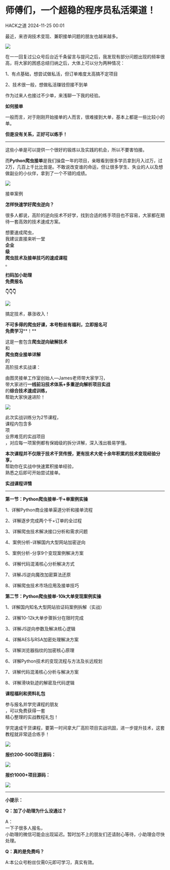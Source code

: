 #  师傅们，一个超稳的程序员私活渠道！   
 HACK之道   2024-11-25 00:01  
  
最近，来咨询技术变现、兼职接单问题的朋友也越来越多。  
  
![](https://mmbiz.qpic.cn/mmbiz_png/HibvyDdopZVLPcVVSnm2omXU0ibypVBEQ0BvmcicPNBU7ndylnNpltNic85EGLoP9tqKklYhzcjTeoTUmGYdL9PYNA/640?wx_fmt=png "")  
  
  
在一一回复过公众号后台近千条留言与提问之后，我发现有部分问题出现的频率很高，将大家的困惑总结归纳之后，大体上可以分为两种情况：  
  
1、有点基础，想尝试做私活，但订单难度太高搞不定项目  
  
2、技术很一般，想做私活赚钱但接不到单  
  
  
作为过来人也接过不少单，来浅聊一下我的经验。  
  
**如何接单**  
  
一般而言，对于刚刚开始接单的人而言，很难接到大单，基本上都是一些比较小的单。  
  
**但是没有关系，正好可以练手！**  
  
****  
  
这些小单是可以提供一个很好的锻炼以及实践的机会，所以不要害怕接。  
  
而**Python爬虫接单**是我们操盘一年的项目，亲眼看到很多学员拿到月入过万，过2万，几百上千比比皆是。不敢说改变谁的命运，但让很多学生、失业的人以及想做副业的小伙伴，拿到了一个不错的成绩。  
  
![](https://mmbiz.qpic.cn/mmbiz_jpg/IaOSZ1DGNLibC7kIqib9uPCauO0QpmkdKL75S4RvqwQz6iaQ6yem4JJak9uLZDrSiaamAwBianaJdCqO8MVUL147WkQ/640?wx_fmt=jpeg&from=appmsg "")  
  
接单案例  
  
**怎样快速学好爬虫逆向？**  
  
  
  
很多人都说，高阶的逆向技术不好学，找到合适的练手项目也不容易，大家都在期待一套高效的技术速成方案。  
  
想要速成爬虫，  
我建议直接来听一堂  
**企业**  
**级**  
**爬虫技术及接单技巧的速成课程**  
。  
  
**扫码加小助理**  
**免费报名**  
  
**👇👇👇**  
  
![](https://mmbiz.qpic.cn/mmbiz_png/IaOSZ1DGNL8w6HSL2449zo6BWYIwyxAc6ksjTgHgadP6D02nc8WSlXfbnfcRcAACPFkHJePVslz498Py9e17Ng/640?wx_fmt=png&from=appmsg "")  
  
搞定技术，暴涨收入！  
  
**不可多得的爬虫好课，本号粉丝有福利，立即报名可**  
**免费学习****！**  
  
  
这是一套包含**爬虫逆向破解技术**  
和  
**爬虫商业接单详解**  
的  
高阶技术实战课：  
  
由图灵接单工作室创始人—James老师带大家学习，  
带大家进行**一线前沿技术体系+多重逆向解析项目实战**  
的**综合技术速成训练，**  
帮助大家快速进阶！  
  
  
![](https://mmbiz.qpic.cn/mmbiz_png/IaOSZ1DGNL8w6HSL2449zo6BWYIwyxAcz3osJT25ibRGeWM0XM5lDicrtdicZVKUkDhhNDmU67YCAmVWgX8yyqS4g/640?wx_fmt=png&from=appmsg "")  
  
  
此次实战训练分为2节课程，  
课程内包含多  
项  
业界难觅的实战项目  
，对应每一项案例都有保姆级的拆分详解，深入浅出极易学懂。  
  
**本次课程并不仅限于技术干货传授，更有技术大佬十余年积累的技术变现经验分享，**  
帮助你在实战中快速累积接单经验，  
熟悉之后即可开始尝试接单。  
  
**实战课程详情**  
  
  
  
****  
**第一节：Python爬虫接单-千+单案例实操**  
  
  
1、详解Python商业接单渠道分析和接单流程  
  
2、详解逐步完成两个千+订单的全过程  
  
3、详解爬虫技术解决接口分析和需求问题  
  
4、案例分析-详解国内大型网站加密逆向  
  
5、案例分析-分享9个变现案例解决方案  
  
6、详解代码混淆核心分析解决方式  
  
7、详解JS逆向魔改加密算法还原  
  
8、详解爬虫技术市场应用及接单技巧  
  
**第二节：Python爬虫接单-10k大单变现案例实操**  
  
1、详解国内知名大型网站验证码案例拆解（实战）  
  
2、详解10-12k大单步骤拆分在限时完成  
  
3、详解JS逆向参数及解决核心逻辑   
  
4、详解AES与RSA加密处理解决方案  
  
5、详解浏览器指纹的加密核心原理  
  
6、详解Python技术的变现流程与方法及长远规划  
  
7、详解代码混淆核心分析与解决方案  
  
8、详解滑块轨迹的解密及代码逻辑  
  
  
  
**课程福利和资料礼包**  
  
  
  
参与报名并学完课程的朋友  
，可以免费获得一套  
精心整理的实战教程礼包！  
  
学完速成干货课程，要第一时间拿大厂高阶项目实战巩固，进一步提升技术，这套教程就非常适合练手！  
  
![](https://mmbiz.qpic.cn/mmbiz_png/IaOSZ1DGNL8w6HSL2449zo6BWYIwyxAc9pKte4iaVOD5npcubdLPzDp1nkUicxe2rCWQotNhvQ1icIavxE6x9YvVg/640?wx_fmt=png&from=appmsg "")  
  
**报价200-500项目源码：**  
  
![](https://mmbiz.qpic.cn/mmbiz_jpg/IaOSZ1DGNLibC7kIqib9uPCauO0QpmkdKLBviapTibxvkavdKicOvgiaAe3x0la4CLDJ0de8eF1Yr74oVKiblIVz178XQ/640?wx_fmt=jpeg&from=appmsg "")  
  
**报价1000+项目源码：**  
  
![](https://mmbiz.qpic.cn/mmbiz_jpg/IaOSZ1DGNLibC7kIqib9uPCauO0QpmkdKLrLaY6eyic9IBBmaMIs5QM2nFmqibGibCcAeAgCpN6zlQMZMZkfiawqUNbg/640?wx_fmt=jpeg&from=appmsg "")  
  
****  
**小提示：**  
  
  
  
**Q：加了小助理为什么没通过？**  
  
A：  
一下子很多人报名，  
小助理的微信可能会出现延迟。暂时加不上的朋友们还请耐心等待，小助理会尽快处理。  
  
**Q：真的是免费吗？**  
  
A:本公众号粉丝仅需0元即可学习，真实有效。  
  
